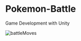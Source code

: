 # Pokemon-Battle
Game Development with Unity


![battleMoves](https://user-images.githubusercontent.com/37630492/64180211-1294a780-ce6d-11e9-8754-5e7c1030723b.PNG)

